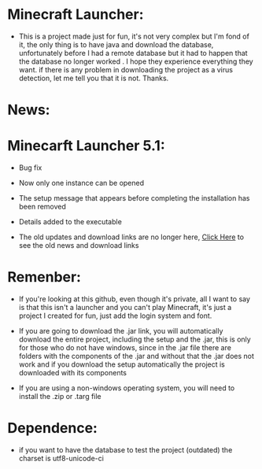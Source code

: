 # Minecraft Launcher:
- This is a project made just for fun, it's not very complex but I'm fond of it, the only thing is to have java and download the database, 
  unfortunately before I had a remote database but it had to happen that the database no longer worked . 
  I hope they experience everything they want. if there is any problem in downloading the project as a virus detection, 
  let me tell you that it is not.   Thanks.
 
# News:
  # Minecarft Launcher 5.1:
  - Bug fix
  - Now only one instance can be opened
  - The setup message that appears before completing the installation has been removed
  - Details added to the executable

 - The old updates and download links are no longer here, [Click Here](https://bit.ly/3XJfnP1 "Click Here") to see the old news and download links

# Remenber:
- If you're looking at this github, even though it's private,
all I want to say is that this isn't a launcher and you can't play Minecraft, 
it's just a project I created for fun, just add the login system and font.

- If you are going to download the .jar link, you will automatically download the entire project, including the setup and the .jar, this is only for those who do not have windows, since in the .jar file there are folders with the components of the .jar and without that the .jar does not work and if you download the setup automatically the project is downloaded with its components

- If you are using a non-windows operating system, you will need to install the .zip or .targ file

# Dependence:

- if you want to have the database to test the project (outdated) the charset is utf8-unicode-ci
